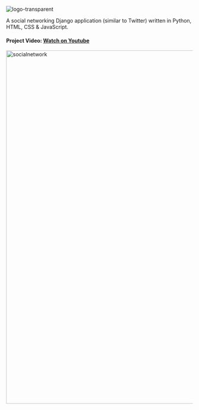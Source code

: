 ![logo-transparent](https://user-images.githubusercontent.com/56977388/180226746-a993ceb9-a886-4fc3-9b36-dbcb6cc93d41.png)


A social networking Django application (similar to Twitter) written in Python, HTML, CSS &amp; JavaScript.

#### Project Video: [Watch on Youtube](https://www.youtube.com/watch?v=d4_sidaZUZY)


<img width="954" alt="socialnetwork" src="https://user-images.githubusercontent.com/56977388/180219431-961e5777-28cf-470e-bd42-1c91fa176642.png">
